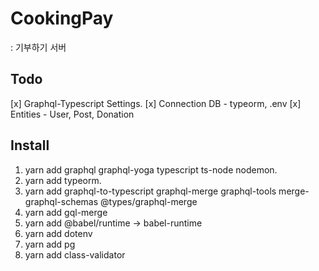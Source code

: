 # CookingPay 
: 기부하기 서버

## Todo
[x] Graphql-Typescript Settings.
[x] Connection DB - typeorm, .env
[x] Entities - User, Post, Donation

## Install
1. yarn add graphql graphql-yoga typescript ts-node nodemon.
2. yarn add typeorm.
3. yarn add graphql-to-typescript graphql-merge graphql-tools merge-graphql-schemas @types/graphql-merge
4. yarn add gql-merge
5. yarn add @babel/runtime -> babel-runtime
6. yarn add dotenv
7. yarn add pg
8. yarn add class-validator